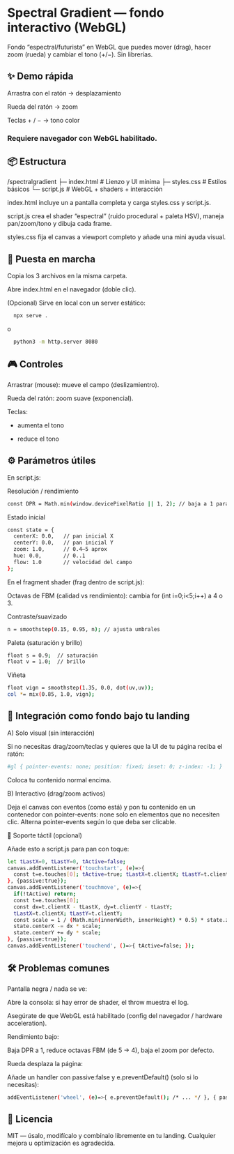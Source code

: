# Spectral Gradient — fondo interactivo (WebGL)

Fondo “espectral/futurista” en WebGL que puedes mover (drag), hacer zoom (rueda) y cambiar el tono (+/−). Sin librerías.

## ✨ Demo rápida

Arrastra con el ratón → desplazamiento

Rueda del ratón → zoom

Teclas + / − → tono color

### Requiere navegador con WebGL habilitado.

## 📦 Estructura
/spectralgradient
├─ index.html     # Lienzo y UI mínima
├─ styles.css     # Estilos básicos
└─ script.js      # WebGL + shaders + interacción


index.html incluye un <canvas id="gl"> a pantalla completa y carga styles.css y script.js.

script.js crea el shader “espectral” (ruido procedural + paleta HSV), maneja pan/zoom/tono y dibuja cada frame.

styles.css fija el canvas a viewport completo y añade una mini ayuda visual.

## 🚀 Puesta en marcha

Copia los 3 archivos en la misma carpeta.

Abre index.html en el navegador (doble clic).

(Opcional) Sirve en local con un server estático:

```bash
  npx serve .
```
o
```bash
  python3 -m http.server 8080
```

## 🎮 Controles

Arrastrar (mouse): mueve el campo (deslizamientro).

Rueda del ratón: zoom suave (exponencial).

Teclas:

+ aumenta el tono

- reduce el tono

## ⚙️ Parámetros útiles

En script.js:

Resolución / rendimiento

```bash
const DPR = Math.min(window.devicePixelRatio || 1, 2); // baja a 1 para más FPS
```

Estado inicial
```bash
const state = {
  centerX: 0.0,   // pan inicial X
  centerY: 0.0,   // pan inicial Y
  zoom: 1.0,      // 0.4–5 aprox
  hue: 0.0,       // 0..1
  flow: 1.0       // velocidad del campo
};
```

En el fragment shader (frag dentro de script.js):

Octavas de FBM (calidad vs rendimiento): cambia for (int i=0;i<5;i++) a 4 o 3.

Contraste/suavizado

```bash
n = smoothstep(0.15, 0.95, n); // ajusta umbrales
```

Paleta (saturación y brillo)

```bash
float s = 0.9;  // saturación
float v = 1.0;  // brillo
```

Viñeta

```bash
float vign = smoothstep(1.35, 0.0, dot(uv,uv));
col *= mix(0.85, 1.0, vign);
```

## 🧩 Integración como fondo bajo tu landing
A) Solo visual (sin interacción)

Si no necesitas drag/zoom/teclas y quieres que la UI de tu página reciba el ratón:

```bash
#gl { pointer-events: none; position: fixed; inset: 0; z-index: -1; }
```

Coloca tu contenido normal encima.

B) Interactivo (drag/zoom activos)

Deja el canvas con eventos (como está) y pon tu contenido en un contenedor con pointer-events: none solo en elementos que no necesiten clic. Alterna pointer-events según lo que deba ser clicable.

📱 Soporte táctil (opcional)

Añade esto a script.js para pan con toque:

```bash
let tLastX=0, tLastY=0, tActive=false;
canvas.addEventListener('touchstart', (e)=>{
  const t=e.touches[0]; tActive=true; tLastX=t.clientX; tLastY=t.clientY;
}, {passive:true});
canvas.addEventListener('touchmove', (e)=>{
  if(!tActive) return;
  const t=e.touches[0];
  const dx=t.clientX - tLastX, dy=t.clientY - tLastY;
  tLastX=t.clientX; tLastY=t.clientY;
  const scale = 1 / (Math.min(innerWidth, innerHeight) * 0.5) * state.zoom;
  state.centerX -= dx * scale;
  state.centerY += dy * scale;
}, {passive:true});
canvas.addEventListener('touchend', ()=>{ tActive=false; });
```

## 🛠️ Problemas comunes

Pantalla negra / nada se ve:

Abre la consola: si hay error de shader, el throw muestra el log.

Asegúrate de que WebGL está habilitado (config del navegador / hardware acceleration).

Rendimiento bajo:

Baja DPR a 1, reduce octavas FBM (de 5 → 4), baja el zoom por defecto.

Rueda desplaza la página:

Añade un handler con passive:false y e.preventDefault() (solo si lo necesitas):

```bash
addEventListener('wheel', (e)=>{ e.preventDefault(); /* ... */ }, { passive:false });
```

## 📄 Licencia
MIT — úsalo, modifícalo y combínalo libremente en tu landing.
Cualquier mejora u optimización es agradecida.
